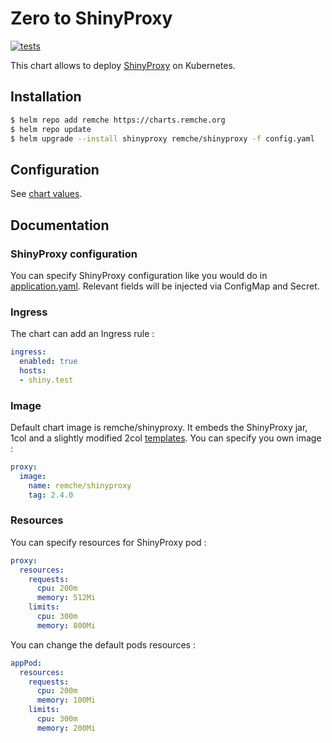 # Zero to ShinyProxy

[![tests](https://github.com/remche/zero-to-shinyproxy/actions/workflows/tests.yaml/badge.svg)](https://github.com/remche/zero-to-shinyproxy/actions/workflows/tests.yaml)

This chart allows to deploy [ShinyProxy](https://github.com/openanalytics/shinyproxy) on Kubernetes.

## Installation

```bash
$ helm repo add remche https://charts.remche.org
$ helm repo update
$ helm upgrade --install shinyproxy remche/shinyproxy -f config.yaml
```

## Configuration

See [chart values](shinyproxy/README.md).

## Documentation

### ShinyProxy configuration
You can specify ShinyProxy configuration like you would do in [application.yaml](https://www.shinyproxy.io/documentation/configuration/). Relevant fields will be injected via ConfigMap and Secret.

### Ingress

The chart can add an Ingress rule :

```yaml
ingress:
  enabled: true
  hosts:
  - shiny.test
```

### Image

Default chart image is remche/shinyproxy. It embeds the ShinyProxy jar, 1col and a slightly modified 2col [templates](https://github.com/openanalytics/shinyproxy-config-examples/tree/master/04-custom-html-template).
You can specify you own image :

```yaml
proxy:
  image:
    name: remche/shinyproxy
    tag: 2.4.0
```
### Resources

You can specify resources for ShinyProxy pod :

```yaml
proxy:
  resources:
    requests:
      cpu: 200m
      memory: 512Mi
    limits:
      cpu: 300m
      memory: 800Mi
```

You can change the default pods resources :

```yaml
appPod:
  resources:
    requests:
      cpu: 200m
      memory: 100Mi
    limits:
      cpu: 300m
      memory: 200Mi
```
